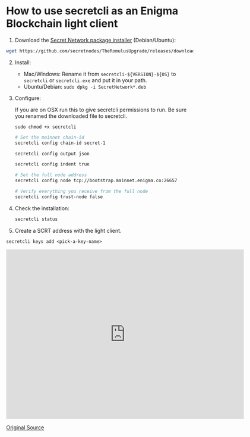 # How to use secretcli as an Enigma Blockchain light client

1. Download the [Secret Network package installer](https://github.com/secretnodes/TheRomulusUpgrade/releases/download/v0.2.0/secretnetwork_0.2.0_amd64.deb) (Debian/Ubuntu):

```bash
wget https://github.com/secretnodes/TheRomulusUpgrade/releases/download/v0.2.0/secretnetwork_0.2.0_amd64.deb
```

2) Install:

   - Mac/Windows: Rename it from `secretcli-${VERSION}-${OS}` to `secretcli` or `secretcli.exe` and put it in your path.
   - Ubuntu/Debian: `sudo dpkg -i SecretNetwork*.deb`

3) Configure:

   If you are on OSX run this to give secretcli permissions to run. Be sure you renamed the downloaded file to secretcli.
   ```
   sudo chmod +x secretcli
   ```

   ```bash
   # Set the mainnet chain-id
   secretcli config chain-id secret-1
   ```

   ```bash
   secretcli config output json
   ```

   ```bash
   secretcli config indent true
   ```

   ```bash
   # Set the full node address
   secretcli config node tcp://bootstrap.mainnet.enigma.co:26657
   ```

   ```bash
   # Verify everything you receive from the full node
   secretcli config trust-node false
   ```

4) Check the installation:

   ```bash
   secretcli status
   ```

5) Create a SCRT address with the light client.

```
secretcli keys add <pick-a-key-name>
```

<iframe src="https://player.vimeo.com/video/433411685" width="640" height="456" frameborder="0" allow="autoplay; fullscreen" allowfullscreen></iframe>

[Original Source](https://github.com/enigmampc/EnigmaBlockchain/blob/master/docs/ligth-client-mainnet.md)
